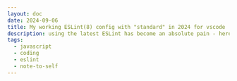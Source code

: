 ```yaml
---
layout: doc
date: 2024-09-06
title: My working ESLint(8) config with "standard" in 2024 for vscode
description: using the latest ESLint has become an absolute pain - here's a working setup
tags:
  - javascript
  - coding
  - eslint
  - note-to-self
---
```


<Title />

I like ESLint because it integrates nicely with vscode but recently it has become very tough to get a new setup up and running due to changes in version 9's config format and the struggle over who owns the "standard" package. Anyway, here's my step-by-step eslint 8 setup that should work with vscode and your package manager scripts:

```bash
npm i -D eslint eslint-config-standard eslint-plugin-import eslint-plugin-n eslint-plugin-node eslint-plugin-promise
```

next, create a `.eslintrc.cjs` file in your project root with the following content:

```js
module.exports = {
  env: {
    node: true
  },
  extends: 'standard',
  overrides: [
    {
      files: ['.eslintrc.cjs']
    }
  ],
  parserOptions: {
    ecmaVersion: 'latest',
    sourceType: 'module'
  },
  ignorePatterns: ['node_modules/', 'dist/', 'build/', 'coverage/']
}
```
> Make sure you use the `.cjs` extension.

Next, in vscode uninstall the ESLint extension, then reinstall it: Press `CTRL+P` and enter `ext install dbaeumer.vscode-eslint`<C/>.

Next, open the command palette, search for `user settings JSON`<C/>, select `Preferences: Open User Settings (JSON)`, then search for `[javascript]`<C/> and delete the following line:

```json5{3}
// ...
  "[javascript]": {
    "editor.defaultFormatter": "WHATEVER_YOU_HAVE_HERE",
    // ^ delete this line
  },
//...
```

go to a javascript document inside the current project and press `CTRL+SHIFT+P` and search for "format document". Select "ESLint" as the formatter when prompted.

That's it. You should now have a working ESLint setup with the "standard" config in 2024. "Format Document" should now work as expected and instantly apply the ESLint rules to your code.

I also use the error lens extension to get a visual representation of the errors in my code. It's a great extension and I can only recommend it.

Update 2024-10-13: Clear up some formatting, to make copy-pasting easier and made sure it still works :)

<Comment />
